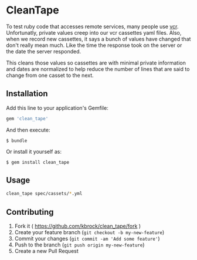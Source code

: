 # CleanTape

To test ruby code that accesses remote services, many people use [vcr](https://github.com/vcr/vcr).
Unfortunatly, private values creep into our vcr cassettes yaml files.
Also, when we record new cassettes, it says a bunch of values have changed that
don't really mean much. Like the time the response took on the server or
the date the server responded.

This cleans those values so cassettes are with minimal private information and dates are normalized to help reduce the number of lines that are said to change from one casset to the next.

## Installation

Add this line to your application's Gemfile:

```ruby
gem 'clean_tape'
```

And then execute:

    $ bundle

Or install it yourself as:

    $ gem install clean_tape

## Usage

```bash
clean_tape spec/cassets/*.yml
```

## Contributing

1. Fork it ( https://github.com/kbrock/clean_tape/fork )
2. Create your feature branch (`git checkout -b my-new-feature`)
3. Commit your changes (`git commit -am 'Add some feature'`)
4. Push to the branch (`git push origin my-new-feature`)
5. Create a new Pull Request
